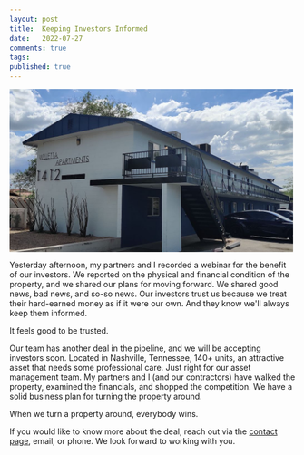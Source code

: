 ```yaml
---
layout: post
title:  Keeping Investors Informed
date:   2022-07-27
comments: true
tags: 
published: true
---
```

<img src="/images/Willetta_Phoenix_RayHightower_1024.jpg" align="center" width="500" padding="20" alt="Willetta Apartments in Phoenix, AZ, USA" title="Willetta Apartments in Phoenix, AZ, USA" />

Yesterday afternoon, my partners and I recorded a webinar for the benefit of our investors. We reported on the physical and financial condition of the property, and we shared our plans for moving forward. We shared good news, bad news, and so-so news. Our investors trust us because we treat their hard-earned money as if it were our own. And they know we'll always keep them informed.

It feels good to be trusted.

<!--more-->

Our team has another deal in the pipeline, and we will be accepting investors soon. Located in Nashville, Tennessee, 140+ units, an attractive asset that needs some professional care. Just right for our asset management team. My partners and I (and our contractors) have walked the property, examined the financials, and shopped the competition. We have a solid business plan for turning the property around. 

When we turn a property around, everybody wins. 

If you would like to know more about the deal, reach out via the [contact page](/contact), email, or phone. We look forward to working with you.

